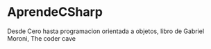 # AprendeCSharp
 Desde Cero hasta programacion orientada a objetos, libro de Gabriel Moroni,  The coder cave
